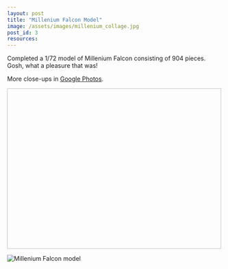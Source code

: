 ```yaml
---
layout: post
title: "Millenium Falcon Model"
image: /assets/images/millenium_collage.jpg
post_id: 3
resources:
---
```

<p>Completed a 1/72 model of Millenium Falcon consisting of 904 pieces. Gosh, what a pleasure that was!</p>
<p>More close-ups in <u><a href="https://photos.app.goo.gl/yGtdpnp8jxMalVWB3">Google Photos</a></u>.</p>
<p><img data-src="/assets/images/millenium-closeUp.jpg" class="lazyload" width="500" height="375"></p>
<p><img data-src="/assets/images/millenium_collage.jpg" class="lazyload" alt="Millenium Falcon model"></p>